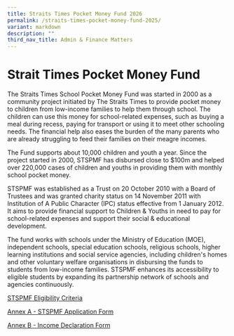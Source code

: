 ```yaml
---
title: Straits Times Pocket Money Fund 2026
permalink: /straits-times-pocket-money-fund-2025/
variant: markdown
description: ""
third_nav_title: Admin & Finance Matters
---
```

# **Strait Times Pocket Money Fund**

The Straits Times School Pocket Money Fund was started in 2000 as a community project initiated by The Straits Times to provide pocket money to children from low-income families to help them through school. The children can use this money for school-related expenses, such as buying a meal during recess, paying for transport or using it to meet other schooling needs. The financial help also eases the burden of the many parents who are already struggling to feed their families on their meagre incomes.

The Fund supports about 10,000 children and youth a year. Since the project started in 2000, STSPMF has disbursed close to $100m and helped over 220,000 cases of children and youths in providing them with monthly school pocket money.

STSPMF was established as a Trust on 20 October 2010 with a Board of Trustees and was granted charity status on 14 November 2011 with Institution of A Public Character (IPC) status effective from 1 January 2012. It aims to provide financial support to Children & Youths in need to pay for school-related expenses and support their social & educational development.

The fund works with schools under the Ministry of Education (MOE), independent schools, special education schools, religious schools, higher learning institutions and social service agencies, including children's homes and other voluntary welfare organisations in disbursing the funds to students from low-income families. STSPMF enhances its accessibility to eligible students by expanding its partnership network of schools and agencies continuously. 

[STSPMF Eligibility Criteria](/files/STSPMF_Eligibility_Criteria.pdf)


[Annex A - STSPMF Application Form](/files/Annex_A___2026_STSPMF_Application_Form_for_schools.pdf)

[Annex B - Income Declaration Form](/files/Annex_B___Income_declaration_form_2026.pdf)